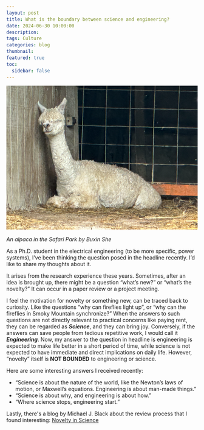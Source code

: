 ```yaml
---
layout: post
title: What is the boundary between science and engineering?
date: 2024-06-30 10:00:00
description:
tags: Culture
categories: blog
thumbnail:
featured: true
toc:
  sidebar: false
---
```

<div style="text-align: left;">
  <img src="/assets/img/poster/alpaca.png" alt="An alpaca in the Safari Park by Buxin She" style="width: 550px; height: auto;">
  <p><em>An alpaca in the Safari Park by Buxin She</em></p>
</div>

As a Ph.D. student in the electrical engineering (to be more specific, power systems), I’ve been thinking the question posed in the headline recently.
I’d like to share my thoughts about it.

It arises from the research experience these years.
Sometimes, after an idea is brought up, there might be a question “what’s new?” or “what’s the novelty?”
It can occur in a paper review or a project meeting.

I feel the motivation for novelty or something new, can be traced back to curiosity.
Like the questions “why can fireflies light up”, or “why can the fireflies in Smoky Mountain synchronize?”
When the answers to such questions are not directly relevant to practical concerns like paying rent, they can be regarded as ***Science***, and they can bring joy.
Conversely, if the answers can save people from tedious repetitive work, I would call it ***Engineering***.
Now, my answer to the question in headline is engineering is expected to make life better in a short period of time, while science is not expected to have immediate and direct implications on daily life. 
However, “novelty” itself is **NOT BOUNDED** to engineering or science.

Here are some interesting answers I received recently:

- “Science is about the nature of the world, like the Newton’s laws of motion, or Maxwell’s equations. Engineering is about man-made things.”
- “Science is about why, and engineering is about how.”
- “Where science stops, engineering start.”

Lastly, there's a blog by Michael J. Black about the review process that I found interesting: [Novelty in Science](https://perceiving-systems.blog/en/news/novelty-in-science)
